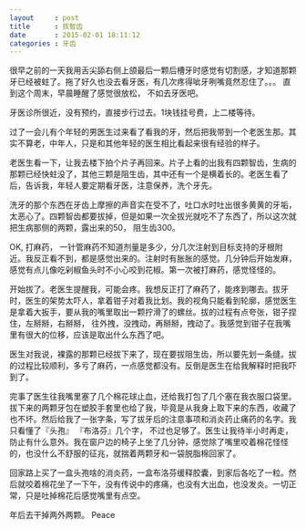 ```yaml
---
layout     : post
title      : 拔智齿
date       : 2015-02-01 18:11:12
categories : 牙齿
---
```


很早之前的一天我用舌尖舔右侧上颌最后一颗后槽牙时感觉有切割感，才知道那颗牙已经被蛀了。拖了好久也没去看牙医，有几次疼得呲牙咧嘴竟然忍住了。。。 直到这个周末，早晨睡醒了感觉很放松，  不如去牙医吧。

<!-- more -->

牙医诊所很近，没有预约，直接步行过去。1块钱挂号费，上二楼等待。

过了一会儿有个年轻的男医生过来看了看我的牙，然后把我带到一个老医生那。其实不算老，中年人，只是和其他年轻的医生相比看起来很有经验的样子。

老医生看一下，让我去楼下拍个片子再回来。片子上看的出我有四颗智齿，生病的那颗已经快蛀没了，其他三颗是阻生齿，其中还有一个是横着长的。老医生看了后，告诉我，年轻人要定期看牙医，注意保养，洗个牙先。

洗牙的那个东西在牙齿上摩擦的声音实在受不了，吐口水时吐出很多黄黄的牙垢，太恶心了。四颗智齿都要拔掉，但是如果一次全拔光就吃不了东西了，所以这次就把生病那侧的两颗，露出来的50， 阻生齿300。

OK, 打麻药， 一针管麻药不知道剂量是多少，分几次注射到目标支持的牙根附近。我反正看不到，都是感觉出来的。注射时有胀胀的感觉。几分钟后开始发麻，感觉有点儿像吃剁椒鱼头时不小心咬到花椒。第一次被打麻药，感觉怪怪的。

开始拔了。老医生提醒我，可能会疼。我想反正打了麻药了，能疼到哪去。拔牙时，医生的架势太吓人，拿着钳子对着我比划。我的视角只能看到轮廓，感觉医生是拿着大扳手，要从我的嘴里取出一颗拧滑了的螺丝。拔的过程有点夸张，钳子捏住，左掰掰，右掰掰， 往外拽，没拽动，再掰掰，拽动了。我感觉到钳子在我嘴里有很大的位移，应该是取出什么东西了吧。

医生对我说，裸露的那颗已经拔下来了，现在要拔阻生齿，所以要先划一条缝。拔的过程比较顺利，多亏了麻药，一点感觉都没有。反倒是医生在给我解释时把我吓到了。

完事了医生往我嘴里塞了几个棉花球止血，还给我打包了几个塞在我衣服口袋里。拔下来的两颗牙包在塑胶手套里也给了我，毕竟是从我身上取下来的东西，收藏了也不坏。然后给我了一张字条，写了拔牙后的注意事项和消炎药止痛药的名字。我只看懂了『头孢』 『布洛芬』几个字， 不过也足够了。医生让我待半小时再走，防止有什么意外。我在窗户边的椅子上坐了几分钟，感觉除了嘴里咬着棉花怪怪的，也没什么不舒服的征兆，就揣着两颗牙和一袋脱脂棉回家了。

回家路上买了一盒头孢啥的消炎药，一盒布洛芬缓释胶囊，到家后各吃了一粒。然后就咬着棉花坐了一下午，没有传说中的疼痛，也没有大出血，也没发炎。一切正常，只是吐掉棉花后感觉嘴里有点空。

年后去干掉两外两颗。 Peace
